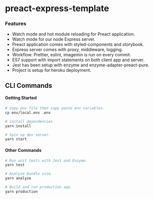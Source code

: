 # preact-express-template

### Features
- Watch mode and hot module reloading for Preact application.
- Watch mode for our node Express server.
- Preact application comes with styled-components and storybook.
- Express server comes with proxy, middleware, logging.
- Workflow: Prettier, eslint, imagemin is run on every commit.
- ES7 support with import statements on both client app and server.
- Jest has been setup with enzyme and enzyme-adapter-preact-pure.
- Project is setup for heroku deployment.

## CLI Commands

#### Getting Started

```bash
# Copy env file then copy paste env variables.
cp env/local.env .env

# install dependencies
yarn install

# Spin up dev server.
yarn start
```

#### Other Commands
```bash
# Run unit tests with Jest and Enzyme.
yarn test

# Analyze bundle size.
yarn analyze

# Build and run production app.
yarn production
```
